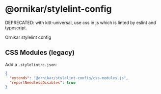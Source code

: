 # @ornikar/stylelint-config

DEPRECATED: with kitt-universal, use css in js which is linted by eslint and typescript.

Ornikar stylelint config

## CSS Modules (legacy)

Add a `.stylelintrc.json`:

```json
{
  "extends": "@ornikar/stylelint-config/css-modules.js",
  "reportNeedlessDisables": true
}
```
